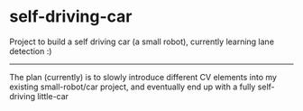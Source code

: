 # self-driving-car
Project to build a self driving car (a small robot), currently learning lane detection :)

---

The plan (currently) is to slowly introduce different CV elements into my existing small-robot/car project, and eventually end up with a fully self-driving little-car